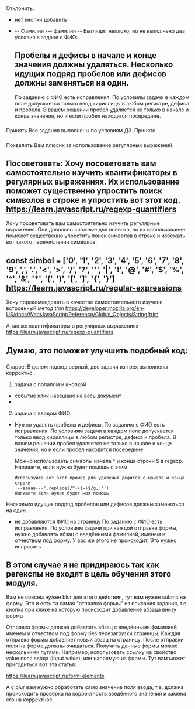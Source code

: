 ###
Отклонить:
- нет кнопки добавить
- --  Фамилия --- фамилия  --
    Выглядит неплохо, но не выполнено два условия в задаче с ФИО:

    Пробелы и дефисы в начале и конце значения должны удаляться.
    Несколько идущих подряд пробелов или дефисов должны заменяться на один.
    ---
    По заданию с ФИО есть исправления. По условиям задачи в каждом поле допускается только ввод кириллицы в любом регистре, дефиса и пробела. В вашем решении пробел удаляется не только в начале и конце значения, но и если пробел находится посередине.



###
Принять
Все задания выполнены по условиям ДЗ. Принято.

###
Похвалить
Вам плюсик за использование регулярных выражений.

###
Посоветовать:
Хочу посоветовать вам самостоятельно изучить квантификаторы в регулярных выражениях. Их использование поможет существенно упростить поиск символов в строке и упростить вот этот код.
https://learn.javascript.ru/regexp-quantifiers
---
Хочу посоветовать вам самостоятельно изучить регулярные выражения. Они довольно сложные для новичка, но их использование поможет существенно упростить поиск символов в строке и избежать вот такого перечисления символов:

const simbol = ['0', '1', '2', '3', '4', '5', '6', '7', '8', '9', ',', '.', '<', '>', '/', '?', '\'', '|', '!', '@', '#', '$', '%', '^', '&', '*', '(', ')', '[', ']', '{', '}']
https://learn.javascript.ru/regular-expressions
---
Хочу порекомендовать в качестве самостоятельного изучени встроенный метод trim
https://developer.mozilla.org/en-US/docs/Web/JavaScript/Reference/Global_Objects/String/trim

А так же квантификаторы в регулярных выражениях
https://learn.javascript.ru/regexp-quantifiers

Думаю, это поможет улучшить подобный код:
---

###
Старое:
В целом подход верный, две задачи из трех выполнены корректно.

1. задача с попапом и кнопкой
- событие клик навешано на весь документ
-

2. задача с вводом ФИО

- Нужно удалять пробелы и дефисы.
   По заданию с ФИО есть исправления. По условиям задачи в каждом поле допускается только ввод кириллицы в любом регистре, дефиса и пробела. В вашем решении пробел удаляется не только в начале и конце значения, но и если пробел находится посередине.

    Можно использовать символы начала ^ и конца строки $ в regexp. Напишите, если нужна будет помощь с этим.

      Используйте вот этот пример для удаления дефисов с начала и конца строки
      '--вавав---'.replace(/^-+|-+$/g, '')
      Напишите если нужна будет моя помощь

Несколько идущих подряд пробелов или дефисов должны заменяться на один.

- не добавляются ФИО на страницу
    По заданию с ФИО есть исправления. По условиям задачи при каждой отправке формы, нужно добавлять абзац с введёнными фамилией, именем и отчеством под форму. У вас же этого не происходит. Это нужно исправить



В этом случае я не придираюсь так как регекспы не входят в цель обучения этого модуля.
---
Вам не совсем нужен blur для этого действия, тут вам нужен submit на форму. Это и есть та самая "отправка формы" из описания задания, т.е. кнопка при клике на которую происходит добавление абзаца внизу формы

Отправка формы должна добавлять абзац с введёнными фамилией, именем и отчеством под форму без перезагрузки страницы. Каждая отправка формы добавляет новый абзац на страницу. После отправки поля на форме должны очищаться.
Получить данные формы можно несколькими путями. Например, использовать ссылку на свойство value поля ввода (input.value), или напрямую из формы. Тут вам может пригодиться вот эта статья:

https://learn.javascript.ru/form-elements

А с blur вам нужно обработать само значение поля ввода, т.е. должна происходить проверка на корректность введённого значения и замена его на корректное.
